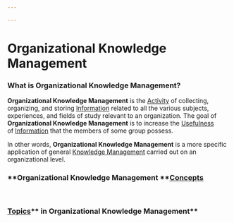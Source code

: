 ```yaml
---

---
```


# Organizational Knowledge Management

### What is **Organizational Knowledge Management?**

**Organizational Knowledge Management** is the
[Activity](https://calebsnotes.brick.do/activities-L0MGOrw3YAZK) of
collecting, organizing, and
storing <a href="https://brick.do/1yYm68Z5pWrO" class="page-link">Information</a> related
to all the various subjects, experiences, and fields of study relevant
to an organization. The goal of **Organizational Knowledge Management**
is to increase the
[Usefulness](https://calebsnotes.brick.do/utility-BR2b1mlyX49O)
of <a href="https://brick.do/1yYm68Z5pWrO" class="page-link">Information</a> that
the members of some group possess. 

In other words, **Organizational Knowledge Management** is a more
specific application of
general <a href="https://brick.do/9lXGVWOAJEMj" class="page-link">Knowledge Management</a> carried
out on an organizational level.

### **Organizational Knowledge Management **<a href="https://brick.do/WBAqVOAWOeKe" class="page-link">Concepts</a>

 

### <a href="https://brick.do/bEoP6nNyEaO7" class="page-link">Topics</a>** in Organizational Knowledge Management**

 
